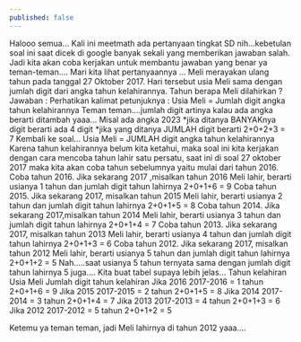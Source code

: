 ```yaml
---
published: false
---
```

Halooo semua...
Kali ini meetmath ada pertanyaan tingkat SD nih...kebetulan soal ini saat dicek di google banyak sekali yang memberikan jawaban salah. Jadi kita akan coba kerjakan untuk membantu jawaban yang benar ya teman-teman....
Mari kita lihat pertanyaannya ...
Meli merayakan ulang tahun pada tanggal 27 Oktober 2017. Hari tersebut usia Meli sama dengan jumlah digit dari angka tahun kelahirannya. Tahun berapa Meli dilahirkan ?
Jawaban :
Perhatikan kalimat petunjuknya :
Usia Meli  = Jumlah digit angka tahun kelahirannya 
         Teman teman....jumlah digit artinya kalau ada angka berarti ditambah yaaa...
         Misal ada angka 2023
                    *jika ditanya BANYAKnya digit berarti ada 4 digit
                    *jika yang ditanya JUMLAH digit berarti 2+0+2+3 = 7
Kembali ke soal...
Usia Meli = JUMLAH digit angka tahun kelahirannya
Karena tahun kelahirannya belum kita ketahui, maka soal ini kita kerjakan dengan cara mencoba tahun lahir satu persatu, saat ini di soal 27 oktober 2017 maka kita akan coba tahun sebelumnya yaitu mulai dari tahun 2016. 
Coba tahun 2016. 
Jika sekarang 2017 ,misalkan tahun 2016 Meli lahir, berarti usianya 1 tahun dan jumlah digit tahun lahirnya 2+0+1+6 = 9
Coba tahun 2015.
Jika sekarang 2017, misalkan tahun 2015 Meli lahir, berarti usianya 2 tahun dan jumlah digit tahun lahirnya 2+0+1+5 = 8
Coba tahun 2014.
Jika sekarang 2017,misalkan tahun 2014 Meli lahir, berarti usianya 3 tahun dan jumlah digit tahun lahirnya 2+0+1+4 = 7
Coba tahun 2013.
Jika sekarang 2017, misalkan tahun 2013 Meli lahir, berarti usianya 4 tahun dan jumlah digit tahun lahirnya 2+0+1+3 = 6
Coba tahun 2012.
Jika sekarang 2017, misalkan tahun 2012 Meli lahir, berarti usianya 5 tahun dan jumlah digit tahun lahirnya 2+0+1+2 = 5
Nah.....saat usianya 5 tahun ternyata sama dengan jumlah digit tahun lahirnya 5 juga....
Kita buat tabel supaya lebih jelas...
Tahun kelahiran	Usia Meli	Jumlah digit tahun kelahiran
Jika 2016	2017-2016 = 1 tahun	2+0+1+6 = 9
Jika 2015	2017-2015 = 2 tahun	2+0+1+5 = 8
Jika 2014	2017-2014 = 3 tahun	2+0+1+4 = 7
Jika 2013	2017-2013 = 4 tahun	2+0+1+3 = 6
Jika 2012	2017-2012 = 5 tahun	2+0+1+2 = 5

Ketemu ya teman teman, jadi Meli lahirnya di tahun 2012 yaaa....

